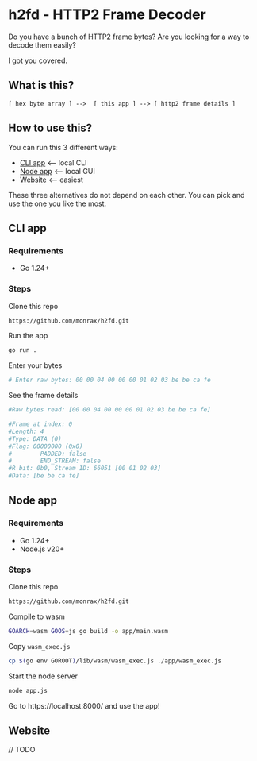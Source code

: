 # h2fd - HTTP2 Frame Decoder

Do you have a bunch of HTTP2 frame bytes? Are you looking for a way to decode them easily?

I got you covered.

## What is this?

```ascii
[ hex byte array ] -->  [ this app ] --> [ http2 frame details ]
```

## How to use this?

You can run this 3 different ways:

- [CLI app](#cli-app) <-- local CLI
- [Node app](#node-app) <-- local GUI
- [Website](#website) <-- easiest

These three alternatives do not depend on each other. You can pick and use the one you like the most.

## CLI app

### Requirements

- Go 1.24+

### Steps

Clone this repo

```sh
https://github.com/monrax/h2fd.git
```

Run the app

```sh
go run .
```

Enter your bytes

```sh
# Enter raw bytes: 00 00 04 00 00 00 01 02 03 be be ca fe
```

See the frame details

```sh
#Raw bytes read: [00 00 04 00 00 00 01 02 03 be be ca fe]

#Frame at index: 0
#Length: 4
#Type: DATA (0)
#Flag: 00000000 (0x0)
#        PADDED: false
#        END_STREAM: false
#R bit: 0b0, Stream ID: 66051 [00 01 02 03]
#Data: [be be ca fe]
```

## Node app

### Requirements

- Go 1.24+
- Node.js v20+

### Steps

Clone this repo

```sh
https://github.com/monrax/h2fd.git
```

Compile to wasm

```sh
GOARCH=wasm GOOS=js go build -o app/main.wasm
```

Copy `wasm_exec.js`

```sh
cp $(go env GOROOT)/lib/wasm/wasm_exec.js ./app/wasm_exec.js
```

Start the node server

```sh
node app.js
```

Go to https://localhost:8000/ and use the app!

## Website

// TODO

